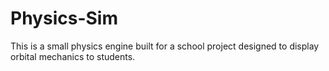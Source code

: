 # Physics-Sim
This is a small physics engine built for a school project designed to display orbital mechanics to students.
